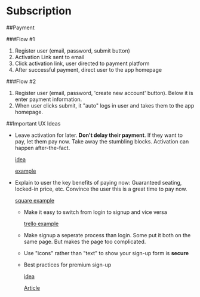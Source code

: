 # Subscription

##Payment

###Flow #1

 1. Register user (email, password, submit button)
 1. Activation Link sent to email
 1. Click activation link, user directed to payment platform
 1.	After successful payment, direct user to the app homepage 
 
###Flow #2 

 1. Register user (email, password, 'create new account' button). Below it is enter payment information. 
 2. When user clicks submit, it "auto" logs in user and takes them to the app homepage. 
 
##Important UX Ideas

* Leave activation for later. **Don't delay their payment**. If they want to pay, let them pay now. Take away the stumbling blocks. Activation can happen after-the-fact.
  
     [idea](http://ux.stackexchange.com/questions/55306/registration-form-with-payment-processing)

	[example](https://smartystreets.com/checkout?sku=1028875331&units=500)

  
* Explain to user the key benefits of paying now: Guaranteed seating, locked-in price, etc. Convince the user this is a great time to pay now.
  
	[square example](https://squareup.com/signup)
    
    
  * Make it easy to switch from login to signup and vice versa 
  
 	[trello example](https://trello.com/signup)
    
    
  * Make signup a seperate process than login. Some put it both on the same page. But makes the page too complicated.
  
  * Use "icons" rather than "text" to show your sign-up form is **secure**
  
  * Best practices for premium sign-up 
  
	[idea](http://ux.stackexchange.com/questions/62493/how-to-make-registration-login-for-premium-account-purchase-as-painless-as-possi)
  	
  
	[Article](http://www.smashingmagazine.com/2009/05/28/12-tips-for-designing-an-excellent-checkout-process/)
